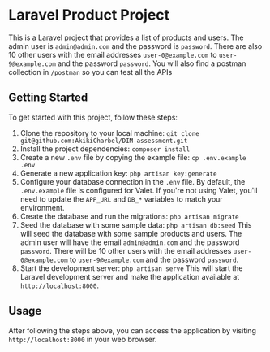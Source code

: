 # Laravel Product Project

This is a Laravel project that provides a list of products and users. The admin user is `admin@admin.com` and the password is `password`. There are also 10 other users with the email addresses `user-0@example.com`
to `user-9@example.com` and the password `password`. You will also find a postman collection in `/postman` so you can test all the APIs

## Getting Started

To get started with this project, follow these steps:

1. Clone the repository to your local machine:
`git clone git@github.com:AkikiCharbel/DIM-assessment.git`
2. Install the project dependencies:
`composer install`
3. Create a new `.env` file by copying the example file:
`cp .env.example .env`
4. Generate a new application key:
   `php artisan key:generate`
5. Configure your database connection in the `.env` file. By default, the `.env.example` file is configured for Valet. If you're not using Valet, you'll need to update the `APP_URL` and `DB_*` variables to match your environment.
6. Create the database and run the migrations:
   `php artisan migrate`
7. Seed the database with some sample data:
`php artisan db:seed`
This will seed the database with some sample products and users. The admin user will have the email `admin@admin.com` and the password `password`. There will be 10 other users with the email addresses `user-0@example.com` to `user-9@example.com` and the password `password`.
8. Start the development server:
`php artisan serve`
This will start the Laravel development server and make the application available at `http://localhost:8000`.

## Usage

After following the steps above, you can access the application by visiting `http://localhost:8000` in your web browser.


